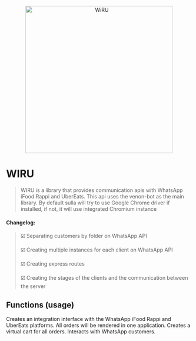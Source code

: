<p align="center">
  <a href="https://github.com/filipeborelli/wiru">
    <img width="400px" src="https://i.ibb.co/74XRpnX/IMG.png" alt="WiRU">
  </a>
</p>

# WIRU

> WIRU is a library that provides communication apis with WhatsApp iFood Rappi and UberEats.
> This api uses the venon-bot as the main library.
> By default sulla will try to use Google Chrome driver if installed, if not, it will use integrated Chromium instance

#### Changelog:
> ☑️ Separating customers by folder on WhatsApp API
>
> ☑️ Creating multiple instances for each client on WhatsApp API
>
> ☑️ Creating express routes
>
> ☑️ Creating the stages of the clients and the communication between the server
>

## Functions (usage)
Creates an integration interface with the WhatsApp iFood Rappi and UberEats platforms.
All orders will be rendered in one application.
Creates a virtual cart for all orders.
Interacts with WhatsApp customers.

